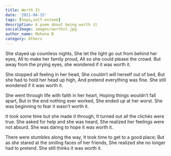 ```yaml
---  
title: Worth It
date: '2021-04-15'  
tags: [hope,self-esteem]  
description: A poem about being worth it  
socialImage: images/worthit.jpg
author_name: Mohona B
category: Others
---  
```


She stayed up countless nights,
She let the light go out from behind her eyes,
All to make her family proud,
All so she could please the crowd.
But away from the prying eyes, she wondered if it was worth it.
 
She stopped all feeling in her head,
She couldn’t will herself out of bed,
But she had to hold her head up high,
And pretend everything was fine.
She still wondered if it was worth it.
 
She went through life with faith in her heart,
Hoping things wouldn’t fall apart,
But in the end nothing ever worked,
She ended up at her worst.
She was beginning to fear it wasn’t worth it.
 
It took some time but she made it through,
It turned out all the clichés were true.
She asked for help and she was heard,
She realized her feelings were not absurd.
She was daring to hope it was worth it.

There were stumbles along the way,
It took time to get to a good place;
But as she stared at the smiling faces of her friends,
She realized she no longer had to pretend.
She still thinks it was worth it.

